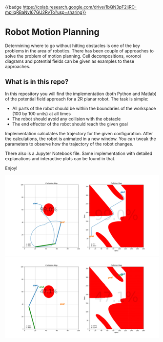 {{badge https://colab.research.google.com/drive/1bQN3pF2ijRC-mpllqRBaNvI67GU2RvTo?usp=sharing}}

# Robot Motion Planning
Determining where to go without hitting obstacles is one of the key problems in the area of robotics. There has been couple of approaches to solve the problem of motion planning. Cell decompositions, voronoi diagrams and potential fields can be given as examples to these approaches. 


## What is in this repo?
In this repository you will find the implementation (both Python and Matlab) of the potential field approach for a 2R planar robot. The task is simple:

* All parts of the robot should be within the boundaries of the workspace (100 by 100 units) at all times
* The robot should avoid any collision with the obstacle
* The end effector of the robot should reach the given goal

Implementation calculates the trajectory for the given configuration. After the calculations, the robot is animated in a new window.
You can tweak the parameters to observe how the trajectory of the robot changes.

There also is a Jupyter Notebook file. Same implementation with detailed explanations and interactive plots can be found in that. 

Enjoy!


![](docs/config1.png)
![](docs/config2.png)

